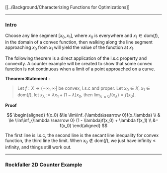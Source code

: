 [[../Background/Characterizing Functions for Optimizations]]

---
### **Intro**

Choose any line segment $[x_0, x_1]$, where $x_0$ is everywhere and $x_1 \in \text{dom}(f)$, in the domain of a convex function, then walking along the line segment approaching $x_0$ from $x_1$ will yield the value of the function at $x_1$. 

The following theorem is a direct application of the l.s.c property and convexity. A counter example will be created to show that some convex function is not continuous when a limit of a point approached on a curve. 

**Theorem Statement** : 

> Let $f:X\rightarrow (-\infty, \infty]$ be convex, l.s.c and proper. Let $x_0 \in X$, $x_1 \in \text{dom}(f)$, let $x_\lambda:= \lambda x_1 + (1 - \lambda)x_0$, then $\lim_{\lambda\searrow 0} f(x_\lambda) = f(x_0)$. 

**Proof**

$$
\begin{aligned}
    f(x_0) &\le \lim\inf_{\lambda\searrow 0}f(x_\lambda)
    \\
    & \le \lim\inf_{\lambda \searrow 0} (1 - \lambda)f(x_0) + \lambda f(x_1)
    \\
    &= f(x_0)
\end{aligned}
$$

The first line is l.s.c, the second line is the secant line inequality for convex function, the third line the limit. When $x_0 \not\in \text{dom}(f)$, we just have infinity $\le$ infinity, and things still work out. 



---
### **Rockfaller 2D Counter Example**






